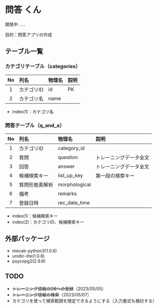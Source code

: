 # 問答 くん

開発中 ．．．

目的：問答アプリの作成

## テーブル一覧

### カテゴリテーブル（categories）

|No|列名|物理名|説明|
|:---:|:---|:---|:---|
|1|カテゴリID|id|PK|
|2|カテゴリ名|name||

* index(1)：カテゴリ名

### 問答テーブル（q_and_a）

|No|列名|物理名|説明|
|:---:|:---|:---|:---|
|1|カテゴリID|category_id||
|2|質問|question|トレーニングデータ全文|
|3|回答|answer|トレーニングデータ全文|
|4|候補検索キー|list_up_key|第一段の検索キー|
|5|質問形態素解析|morphological||
|6|備考|remarks||
|7|登録日時|rec_date_time||

* index(1)：候補検索キー
* index(2)：カテゴリID、候補検索キー

## 外部パッケージ
* mecab-python3(1.0.6)
* unidic-lite(1.0.8)
* psycopg2(2.9.6)

## TODO

* ~~トレーニング情報のDBへの登録~~（2023/05/05）
* ~~トレーニング情報の検索~~（2023/05/07）
* カテゴリを使って検索範囲を限定できるようにする（入力書式も検討する）

